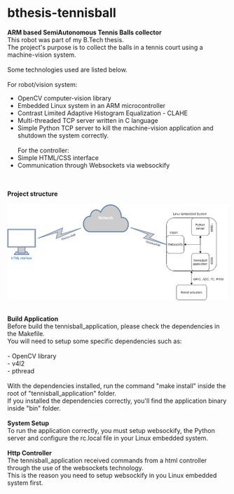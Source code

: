 # bthesis-tennisball
<b> ARM based SemiAutonomous Tennis Balls collector </b>
<br />
This robot was part of my B.Tech thesis. <br />
The project's purpose is to collect the balls in a tennis court using a machine-vision system. <br />
<br />
Some technologies used are listed below. <br />
<br />
For robot/vision system: <br />
+ OpenCV computer-vision library <br />
+ Embedded Linux system in an ARM microcontroller <br />
+ Contrast Limited Adaptive Histogram Equalization - CLAHE  <br />
+ Multi-threaded TCP server written in C language <br />
+ Simple Python TCP server to kill the machine-vision application and shutdown the system correctly.<br /> <br />
For the controller: <br />
+ Simple HTML/CSS interface <br />
+ Communication through Websockets via websockify <br /><br />
<br />
<b>Project structure </b>
<br />
<p align="center">
<img src="https://raw.githubusercontent.com/vsantoshub/bthesis-tennisball/master/docs/btech-tennisball-diagram.jpg" width="640" title="hover text">
</p>
<br />
<b>Build Application </b>
<br />
Before build the tennisball_application, please check the dependencies in the Makefile.
<br />
You will need to setup some specific dependencies such as:
<br />
<br />
- OpenCV library <br />
- v4l2 <br />
- pthread </br>
<br />
With the dependencies installed, run the command "make install" inside the root of "tennisball_application" folder. 
<br />
If you installed the dependencies correctly, you'll find the application binary inside "bin" folder.
<br /><br />
<b> System Setup </b>
<br />
To run the application correctly, you must setup websockify, the Python server and configure the rc.local file in your Linux embedded system.
<br /><br />
<b> Http Controller </b>
<br />
The tennisball_application received commands from a html controller through the use of the websockets technology. 
<br />
This is the reason you need to setup websockify in you Linux embedded system first. 
